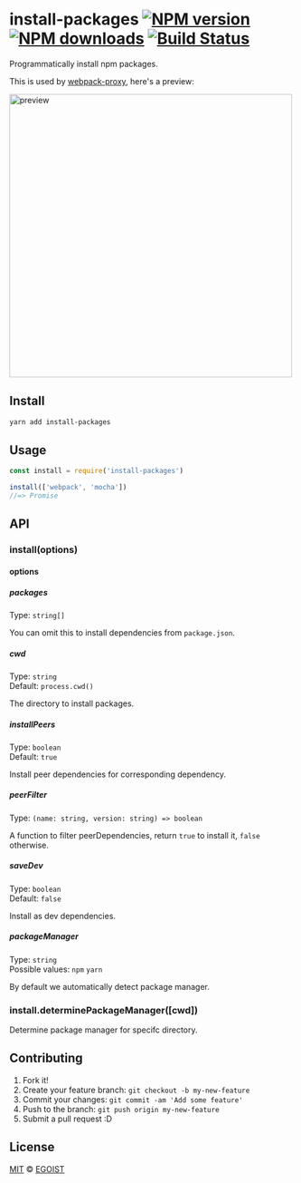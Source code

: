 # install-packages [![NPM version](https://img.shields.io/npm/v/install-packages.svg?style=flat-square)](https://npmjs.com/package/install-packages) [![NPM downloads](https://img.shields.io/npm/dm/install-packages.svg?style=flat-square)](https://npmjs.com/package/install-packages) [![Build Status](https://img.shields.io/circleci/project/egoist/install-packages/master.svg?style=flat-square)](https://circleci.com/gh/egoist/install-packages)

Programmatically install npm packages.

This is used by [webpack-proxy](https://github.com/egoist/webpack-proxy), here's a preview:

<img src="https://cdn.rawgit.com/egoist/76286067838fbd60db786b5a75df386c/raw/63a63a8f0a732f17e38427e33daa8ab79beec7d6/webpack-proxy.svg" alt="preview" width="500">

## Install

```bash
yarn add install-packages
```

## Usage

```js
const install = require('install-packages')

install(['webpack', 'mocha'])
//=> Promise
```

## API

### install(options)

#### options

##### packages

Type: `string[]`

You can omit this to install dependencies from `package.json`.

##### cwd

Type: `string`<br>
Default: `process.cwd()`

The directory to install packages.

##### installPeers

Type: `boolean`<br>
Default: `true`

Install peer dependencies for corresponding dependency.

##### peerFilter

Type: `(name: string, version: string) => boolean`

A function to filter peerDependencies, return `true` to install it, `false` otherwise.

##### saveDev

Type: `boolean`<br>
Default: `false`

Install as dev dependencies.

##### packageManager

Type: `string`<br>
Possible values: `npm` `yarn`

By default we automatically detect package manager.

### install.determinePackageManager([cwd])

Determine package manager for specifc directory.

## Contributing

1. Fork it!
2. Create your feature branch: `git checkout -b my-new-feature`
3. Commit your changes: `git commit -am 'Add some feature'`
4. Push to the branch: `git push origin my-new-feature`
5. Submit a pull request :D

## License

[MIT](https://egoist.mit-license.org/) © [EGOIST](https://github.com/egoist)
